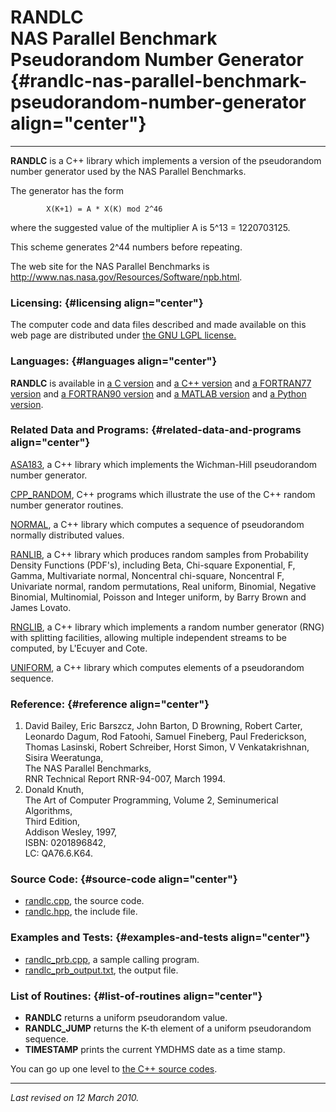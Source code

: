 RANDLC\
NAS Parallel Benchmark Pseudorandom Number Generator {#randlc-nas-parallel-benchmark-pseudorandom-number-generator align="center"}
====================================================

------------------------------------------------------------------------

**RANDLC** is a C++ library which implements a version of the
pseudorandom number generator used by the NAS Parallel Benchmarks.

The generator has the form

            X(K+1) = A * X(K) mod 2^46
          

where the suggested value of the multiplier A is 5\^13 = 1220703125.

This scheme generates 2\^44 numbers before repeating.

The web site for the NAS Parallel Benchmarks is
<http://www.nas.nasa.gov/Resources/Software/npb.html>.

### Licensing: {#licensing align="center"}

The computer code and data files described and made available on this
web page are distributed under [the GNU LGPL
license.](../../txt/gnu_lgpl.txt)

### Languages: {#languages align="center"}

**RANDLC** is available in [a C version](../../c_src/randlc/randlc.html)
and [a C++ version](../../cpp_src/randlc/randlc.html) and [a FORTRAN77
version](../../f77_src/randlc/randlc.html) and [a FORTRAN90
version](../../f_src/randlc/randlc.html) and [a MATLAB
version](../../m_src/randlc/randlc.html) and [a Python
version](../../py_src/randlc/randlc.html).

### Related Data and Programs: {#related-data-and-programs align="center"}

[ASA183](../../cpp_src/asa183/asa183.html), a C++ library which
implements the Wichman-Hill pseudorandom number generator.

[CPP\_RANDOM](../../cpp_src/cpp_random/cpp_random.html), C++ programs
which illustrate the use of the C++ random number generator routines.

[NORMAL](../../cpp_src/normal/normal.html), a C++ library which computes
a sequence of pseudorandom normally distributed values.

[RANLIB](../../cpp_src/ranlib/ranlib.html), a C++ library which produces
random samples from Probability Density Functions (PDF's), including
Beta, Chi-square Exponential, F, Gamma, Multivariate normal, Noncentral
chi-square, Noncentral F, Univariate normal, random permutations, Real
uniform, Binomial, Negative Binomial, Multinomial, Poisson and Integer
uniform, by Barry Brown and James Lovato.

[RNGLIB](../../cpp_src/rnglib/rnglib.html), a C++ library which
implements a random number generator (RNG) with splitting facilities,
allowing multiple independent streams to be computed, by L'Ecuyer and
Cote.

[UNIFORM](../../cpp_src/uniform/uniform.html), a C++ library which
computes elements of a pseudorandom sequence.

### Reference: {#reference align="center"}

1.  David Bailey, Eric Barszcz, John Barton, D Browning, Robert Carter,
    Leonardo Dagum, Rod Fatoohi, Samuel Fineberg, Paul Frederickson,
    Thomas Lasinski, Robert Schreiber, Horst Simon, V Venkatakrishnan,
    Sisira Weeratunga,\
    The NAS Parallel Benchmarks,\
    RNR Technical Report RNR-94-007, March 1994.
2.  Donald Knuth,\
    The Art of Computer Programming, Volume 2, Seminumerical
    Algorithms,\
    Third Edition,\
    Addison Wesley, 1997,\
    ISBN: 0201896842,\
    LC: QA76.6.K64.

### Source Code: {#source-code align="center"}

-   [randlc.cpp](randlc.cpp), the source code.
-   [randlc.hpp](randlc.hpp), the include file.

### Examples and Tests: {#examples-and-tests align="center"}

-   [randlc\_prb.cpp](randlc_prb.cpp), a sample calling program.
-   [randlc\_prb\_output.txt](randlc_prb_output.txt), the output file.

### List of Routines: {#list-of-routines align="center"}

-   **RANDLC** returns a uniform pseudorandom value.
-   **RANDLC\_JUMP** returns the K-th element of a uniform pseudorandom
    sequence.
-   **TIMESTAMP** prints the current YMDHMS date as a time stamp.

You can go up one level to [the C++ source codes](../cpp_src.html).

------------------------------------------------------------------------

*Last revised on 12 March 2010.*
